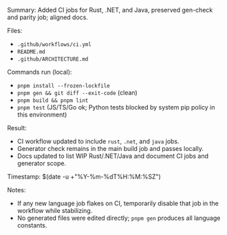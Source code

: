 Summary: Added CI jobs for Rust, .NET, and Java, preserved gen-check and parity job; aligned docs.

Files:

- `.github/workflows/ci.yml`
- `README.md`
- `.github/ARCHITECTURE.md`

Commands run (local):

- `pnpm install --frozen-lockfile`
- `pnpm gen && git diff --exit-code` (clean)
- `pnpm build && pnpm lint`
- `pnpm test` (JS/TS/Go ok; Python tests blocked by system pip policy in this environment)

Result:

- CI workflow updated to include `rust`, `.net`, and `java` jobs.
- Generator check remains in the main build job and passes locally.
- Docs updated to list WIP Rust/.NET/Java and document CI jobs and generator scope.

Timestamp: $(date -u +"%Y-%m-%dT%H:%M:%SZ")

Notes:

- If any new language job flakes on CI, temporarily disable that job in the workflow while stabilizing.
- No generated files were edited directly; `pnpm gen` produces all language constants.
